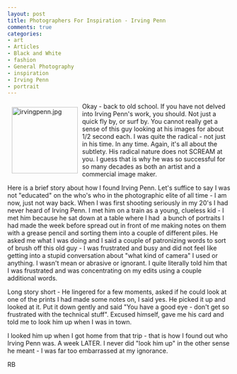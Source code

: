 ```yaml
---
layout: post
title: Photographers For Inspiration - Irving Penn
comments: true
categories:
- art
- Articles
- Black and White
- fashion
- General Photography
- inspiration
- Irving Penn
- portrait
---
```

<a rel="lightbox" href="/wp-content/uploads/2010/01/irvingpenn.jpg"><img title="irvingpenn.jpg" src="/wp-content/uploads/2010/01/.thumbs/.irvingpenn.jpg" border="0" alt="irvingpenn.jpg" hspace="10" vspace="10" width="149" height="150" align="left" /></a>Okay - back to old school. If you have not delved into Irving Penn's work, you should. Not just a quick fly by, or surf by. You cannot really get a sense of this guy looking at his images for about 1/2 second each. I was quite the radical - not just in his time. In any time. Again, it's all about the subtlety. His radical nature does not SCREAM at you. I guess that is why he was so successful for so many decades as both an artist and a commercial image maker.

Here is a brief story about how I found Irving Penn. Let's suffice to say I was not "educated" on the who's who in the photographic elite of all time - I am now, just not way back. When I was first shooting seriously in my 20's I had never heard of Irving Penn. I met him on a train as a young, clueless kid - I met him because he sat down at a table where I had  a bunch of portraits I had made the week before spread out in front of me making notes on them with a grease pencil and sorting them into a couple of different piles. He asked me what I was doing and I said a couple of patronizing words to sort of brush off this old guy - I was frustrated and busy and did not feel like getting into a stupid conversation about "what kind of camera" I used or anything. I wasn't mean or abrasive or ignorant. I quite literally told him that I was frustrated and was concentrating on my edits using a couple additional words.

Long story short - He lingered for a few moments, asked if he could look at one of the prints I had made some notes on, I said yes. He picked it up and looked at it. Put it down gently and said "You have a good eye - don't get so frustrated with the technical stuff". Excused himself, gave me his card and told me to look him up when I was in town.

I looked him up when I got home from that trip - that is how I found out who Irving Penn was. A week LATER. I never did "look him up" in the other sense he meant - I was far too embarrassed at my ignorance.

RB